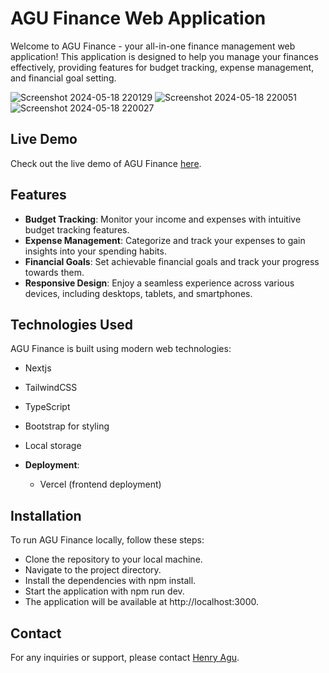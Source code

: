 # AGU Finance Web Application

Welcome to AGU Finance - your all-in-one finance management web application! This application is designed to help you manage your finances effectively, providing features for budget tracking, expense management, and financial goal setting.

![Screenshot 2024-05-18 220129](https://github.com/HenryAgu/agu-finance/assets/74037448/23971526-9afb-4efd-b4c3-68ea778a8cb5)
![Screenshot 2024-05-18 220051](https://github.com/HenryAgu/agu-finance/assets/74037448/66c75c77-d592-4ff9-831f-2df7bf5b15d1)
![Screenshot 2024-05-18 220027](https://github.com/HenryAgu/agu-finance/assets/74037448/babb1176-f2ae-4cef-bf2b-1ed036032053)


## Live Demo

Check out the live demo of AGU Finance [here](https://agu-finance.vercel.app/).

## Features

- **Budget Tracking**: Monitor your income and expenses with intuitive budget tracking features.
- **Expense Management**: Categorize and track your expenses to gain insights into your spending habits.
- **Financial Goals**: Set achievable financial goals and track your progress towards them.
- **Responsive Design**: Enjoy a seamless experience across various devices, including desktops, tablets, and smartphones.

## Technologies Used

AGU Finance is built using modern web technologies:
  - Nextjs
  - TailwindCSS
  - TypeScript
  - Bootstrap for styling
  - Local storage

- **Deployment**:
  - Vercel (frontend deployment)

## Installation

To run AGU Finance locally, follow these steps:
- Clone the repository to your local machine.
- Navigate to the project directory.
- Install the dependencies with npm install.
- Start the application with npm run dev.
- The application will be available at http://localhost:3000.

## Contact

For any inquiries or support, please contact [Henry Agu](mailto:aguhenrychuks@gmail.com).

